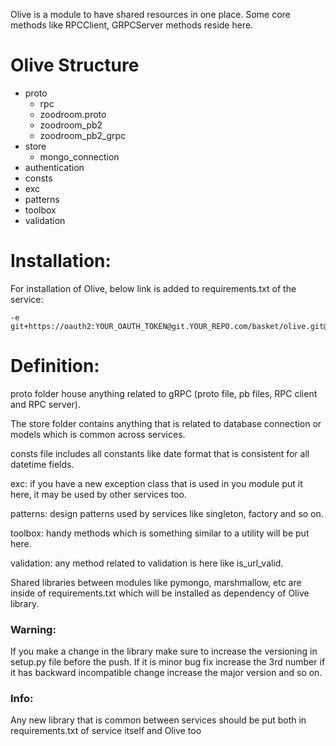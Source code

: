 Olive is a module to have shared resources in one place. Some core methods like RPCClient, GRPCServer methods reside here.

# Olive Structure
 - proto
   - rpc
   - zoodroom.proto
   - zoodroom_pb2
   - zoodroom_pb2_grpc
 - store
   - mongo_connection
 - authentication
 - consts
 - exc
 - patterns
 - toolbox
 - validation


# Installation:
For installation of Olive, below link is added to requirements.txt of the service:

```
-e git+https://oauth2:YOUR_OAUTH_TOKEN@git.YOUR_REPO.com/basket/olive.git@master#egg=olive
```

# Definition:
proto folder house anything related to gRPC (proto file, pb files, RPC client and RPC server).

The store folder contains anything that is related to database connection or models which is common across services. 

consts file includes all constants like date format that is consistent for all datetime fields.

exc: if you have a new exception class that is used in you module put it here, it may be used by other services too.

patterns: design patterns used by services like singleton, factory and so on.

toolbox: handy methods which is something similar to a utility will be put here.

validation: any method related to validation is here like is_url_valid.



Shared libraries between modules like pymongo, marshmallow, etc are inside of requirements.txt which will be installed as dependency of Olive library.


### Warning:
If you make a change in the library make sure to increase the versioning in setup.py file before the push. If it is minor bug fix increase the 3rd number if it has backward incompatible change increase the major version and so on.


### Info:
Any new library that is common between services should be put both in requirements.txt of service itself and Olive too

